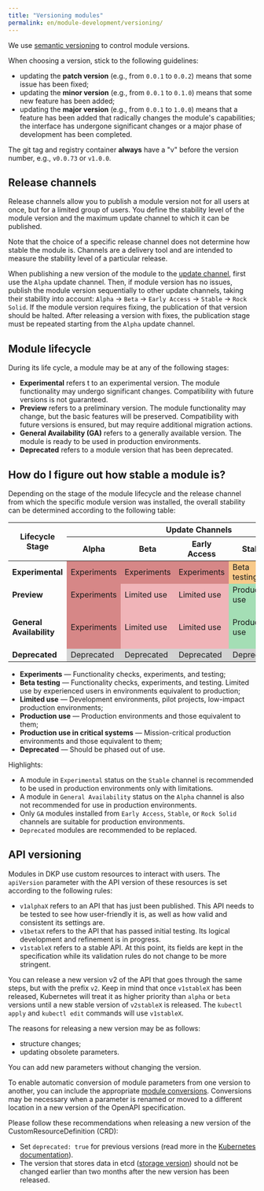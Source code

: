 ```yaml
---
title: "Versioning modules"
permalink: en/module-development/versioning/
---
```


We use [semantic versioning](https://semver.org/) to control module versions.

When choosing a version, stick to the following guidelines:

- updating the **patch version** (e.g., from `0.0.1` to `0.0.2`) means that some issue has been fixed;
- updating the **minor version** (e.g., from `0.0.1` to `0.1.0`) means that some new feature has been added;
- updating the **major version** (e.g., from `0.0.1` to `1.0.0`) means that a feature has been added that radically changes the module's capabilities; the interface has undergone significant changes or a major phase of development has been completed.

The git tag and registry container **always** have a "v" before the version number, e.g., `v0.0.73` or `v1.0.0`.

## Release channels

Release channels allow you to publish a module version not for all users at once, but for a limited group of users. You define the stability level of the module version and the maximum update channel to which it can be published.

Note that the choice of a specific release channel does not determine how stable the module is. Channels are a delivery tool and are intended to measure the stability level of a particular release.

When publishing a new version of the module to the [update channel](../../deckhouse-release-channels.html), first use the `Alpha` update channel. Then, if module version has no issues, publish the module version sequentially to other update channels, taking their stability into account: `Alpha` → `Beta` → `Early Access` → `Stable` → `Rock Solid`. If the module version requires fixing, the publication of that version should be halted. After releasing a version with fixes, the publication stage must be repeated starting from the `Alpha` update channel.

## Module lifecycle

During its life cycle, a module may be at any of the following stages:

- **Experimental** refers t to an experimental version. The module functionality may undergo significant changes. Compatibility with future versions is not guaranteed.
- **Preview** refers to a preliminary version. The module functionality may change, but the basic features will be preserved. Compatibility with future versions is ensured, but may require additional migration actions.
- **General Availability (GA)** refers to a generally available version. The module is ready to be used in production environments.
- **Deprecated** refers to a module version that has been deprecated.

## How do I figure out how stable a module is?

Depending on the stage of the module lifecycle and the release channel from which the specific module version was installed, the overall stability can be determined according to the following table:

<table class="versioning-table">
  <thead>
    <tr class="header-row">
      <th rowspan="2">Lifecycle Stage</th>
      <th colspan="5">Update Channels</th>
    </tr>
    <tr class="sub-header">
      <th>Alpha</th>
      <th>Beta</th>
      <th class="middle">Early Access</th>
      <th>Stable</th>
      <th>Rock Solid</th>
    </tr>
  </thead>
  <tbody>
    <tr>
      <td><strong>Experimental</strong></td>
      <td style="background-color:#d68787">Experiments</td>
      <td style="background-color:#d68787">Experiments</td>
      <td style="background-color:#d68787">Experiments</td>
      <td style="background-color:#F8C989">Beta testing</td>
      <td style="background-color:#F8C989">Beta testing</td>
    </tr>
    <tr>
      <td><strong>Preview</strong></td>
      <td style="background-color:#d68787">Experiments</td>
      <td style="background-color:#f0b4b8">Limited use</td>
      <td style="background-color:#f0b4b8">Limited use</td>
      <td style="background-color:#a4deb5">Production use</td>
      <td style="background-color:#a4deb5">Production use</td>
    </tr>
    <tr>
      <td><strong>General Availability</strong></td>
      <td style="background-color:#d68787">Experiments</td>
      <td style="background-color:#f0b4b8">Limited use</td>
      <td style="background-color:#f0b4b8">Limited use</td>
      <td style="background-color:#a4deb5">Production use</td>
      <td style="background-color:#68b374">Production use in critical systems</td>
    </tr>
    <tr>
      <td><strong>Deprecated</strong></td>
      <td style="background-color:#D3D3D3">Deprecated</td>
      <td style="background-color:#D3D3D3">Deprecated</td>
      <td style="background-color:#D3D3D3">Deprecated</td>
      <td style="background-color:#D3D3D3">Deprecated</td>
      <td style="background-color:#D3D3D3">Deprecated</td>
    </tr>
  </tbody>
</table>

- **Experiments** — Functionality checks, experiments, and testing;
- **Beta testing** — Functionality checks, experiments, and testing. Limited use by experienced users in environments equivalent to production;
- **Limited use** — Development environments, pilot projects, low-impact production environments;
- **Production use** — Production environments and those equivalent to them;
- **Production use in critical systems** — Mission-critical production environments and those equivalent to them;
- **Deprecated** — Should be phased out of use.

Highlights:

- A module in `Experimental` status on the `Stable` channel is recommended to be used in production environments only with limitations.
- A module in `General Availability` status on the `Alpha` channel is also not recommended for use in production environments.
- Only `GA` modules installed from `Early Access`, `Stable`, or `Rock Solid` channels are suitable for production environments.
- `Deprecated` modules are recommended to be replaced.

<!--
## Stages of specific module features @TODO

The ModuleConfig resource allows you to control additional module options. These options can be marked as `Experimental`, `Preview`, `GA` or `Deprecated` in the `x-feature-stage` parameter in the OpenAPI schema `x-feature-stage: Experimental|Preview|GA|Deprecated` (the default value is `GA`).

A warning is shown when attempting to enable functions that have stages other than `GA`.

In the Deckhouse Kubernetes Platform (DKP) settings, you can define global rules that determine which features and at what stage can be enabled in a cluster. This helps prevent Experimental features from being used accidentally in production environments.
-->

## API versioning

Modules in DKP use custom resources to interact with users. The `apiVersion` parameter with the API version of these resources is set according to the following rules:

- `v1alphaX` refers to an API that has just been published. This API needs to be tested to see how user-friendly it is, as well as how valid and consistent its settings are.
- `v1betaX` refers to the API that has passed initial testing. Its logical development and refinement is in progress.
- `v1stableX` refers to a stable API. At this point, its fields are kept in the specification while its validation rules do not change to be more stringent.

You can release a new version v2 of the API that goes through the same steps, but with the prefix `v2`. Keep in mind that once `v1stableX` has been released, Kubernetes will treat it as higher priority than `alpha` or `beta` versions until a new stable version of `v2stableX` is released. The `kubectl apply` and `kubectl edit` commands will use `v1stableX`.

The reasons for releasing a new version may be as follows:

- structure changes;
- updating obsolete parameters.

You can add new parameters without changing the version.

To enable automatic conversion of module parameters from one version to another, you can include the appropriate [module conversions](../structure/#conversions). Conversions may be necessary when a parameter is renamed or moved to a different location in a new version of the OpenAPI specification.

Please follow these recommendations when releasing a new version of the CustomResourceDefinition (CRD):

- Set `deprecated: true` for previous versions (read more in the [Kubernetes documentation](https://kubernetes.io/docs/tasks/extend-kubernetes/custom-resources/custom-resource-definition-versioning/#version-deprecation)).
- The version that stores data in etcd ([storage version](https://kubernetes.io/docs/tasks/extend-kubernetes/custom-resources/custom-resource-definition-versioning/#upgrade-existing-objects-to-a-new-stored-version)) should not be changed earlier than two months after the new version has been released.
